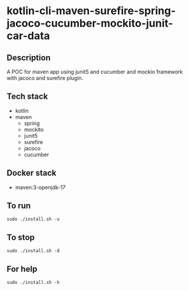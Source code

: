 # kotlin-cli-maven-surefire-spring-jacoco-cucumber-mockito-junit-car-data

## Description
A POC for maven app using junit5
and cucumber and mockio framework
 with jacoco
and surefire plugin.

## Tech stack
- kotlin
- maven
	- spring
	- mockito
  - junit5
  - surefire
  - jacoco
  - cucumber

## Docker stack
- maven:3-openjdk-17

## To run
`sudo ./install.sh -u`

## To stop
`sudo ./install.sh -d`

## For help
`sudo ./install.sh -h`
